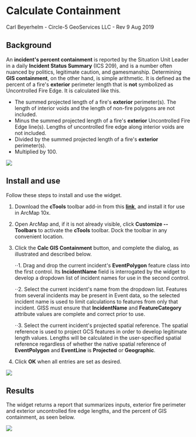 <style type="text/css">
	ol ol { list-style-type: lower-alpha; }
</style>

# Calculate Containment

Carl Beyerhelm - Circle-5 GeoServices LLC - Rev 9 Aug 2019

## Background
An **incident's percent containment** is reported by the Situation Unit Leader in a daily **Incident Status Summary** (ICS 209), and is a number often nuanced by politics, legitimate caution, and gamesmanship. Determining **GIS containment**, on the other hand, is simple arithmetic. It is defined as the percent of a fire's **exterior** perimeter length that is **not** symbolized as Uncontrolled Fire Edge. It is calculated like this.

* The summed projected length of a fire\'s **exterior** perimeter(s). The length of interior voids and the length of non-fire polygons are not included.
* Minus the summed projected length of a fire\'s **exterior** Uncontrolled Fire Edge line(s). Lengths of uncontrolled fire edge along interior voids are not included.
* Divided by the summed projected length of a fire\'s **exterior** perimeter(s).
* Multiplied by 100.

![][1]
## Install and use
Follow these steps to install and use the widget.

1.  Download the **cTools** toolbar add-in from this [**link**,] and install it for use in ArcMap 10x.

2.  Open ArcMap and, if it is not already visible, click **Customize -- Toolbars** to activate the **cTools** toolbar. Dock the toolbar in any convenient location.

3.  Click the **Calc GIS Containment** button, and complete the dialog, as illustrated and described below.

    ⋅⋅1. Drag and drop the current incident\'s **EventPolygon** feature class into the first control. Its **IncidentName** field is interrogated by the widget to develop a dropdown list of incident names for use in the second control.

    ⋅⋅2. Select the current incident\'s name from the dropdown list. Features from several incidents may be present in Event data, so the selected incident name is used to limit calculations to features from only that incident. GISS must ensure that **IncidentName** and **FeatureCategory** attribute values are complete and correct prior to use.

    ⋅⋅3. Select the current incident\'s projected spatial reference. The spatial reference is used to project GCS features in order to develop legitimate length values. Lengths will be calculated in the user-specified spatial reference regardless of whether the native spatial reference of **EventPolygon** and **EventLine** is **Projected** or **Geographic**.

4.  Click **OK** when all entries are set as desired.

![][2]

## Results
The widget returns a report that summarizes inputs, exterior fire perimeter and exterior uncontrolled fire edge lengths, and the percent of GIS containment, as seen below.

![][3]

  [1]: media/CalculateContainment1.png
  [**link**,]: https://drive.google.com/file/d/13tYWH5feHFKldbYaPMrzKQSwc8mkpAfP/view?usp=sharing
  [2]: media/CalculateContainment2.png 
  [3]: media/CalculateContainment3.png
